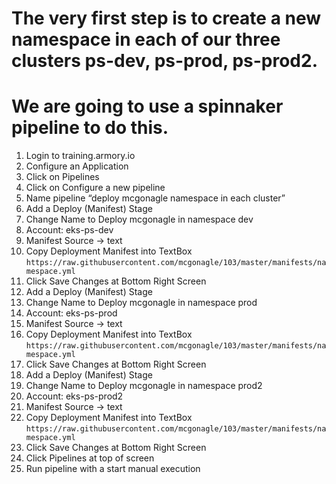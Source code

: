 # The very first step is to create a new namespace in each of our three clusters ps-dev, ps-prod, ps-prod2. 

# We are going to use a spinnaker pipeline to do this. 

1.	Login to training.armory.io
2.	Configure an Application
3.	Click on Pipelines
4.	Click on Configure a new pipeline
5.	Name pipeline “deploy mcgonagle namespace in each cluster”
6.	Add a Deploy (Manifest) Stage
7.	Change Name to Deploy mcgonagle in namespace dev
8.	Account: eks-ps-dev
9.	Manifest Source → text
10.	Copy Deployment Manifest into TextBox
`https://raw.githubusercontent.com/mcgonagle/103/master/manifests/namespace.yml`
11.	Click Save Changes at Bottom Right Screen
12.	Add a Deploy (Manifest) Stage
13.	Change Name to Deploy mcgonagle in namespace prod
14.	Account: eks-ps-prod
15.	Manifest Source → text
16.	Copy Deployment Manifest into TextBox
`https://raw.githubusercontent.com/mcgonagle/103/master/manifests/namespace.yml`
17.	Click Save Changes at Bottom Right Screen
18.	Add a Deploy (Manifest) Stage
19.	Change Name to Deploy mcgonagle in namespace prod2
20.	Account: eks-ps-prod2
21.	Manifest Source → text
22.	Copy Deployment Manifest into TextBox
`https://raw.githubusercontent.com/mcgonagle/103/master/manifests/namespace.yml`
23.	Click Save Changes at Bottom Right Screen
24.	Click Pipelines at top of screen 
25.	Run pipeline with a start manual execution
